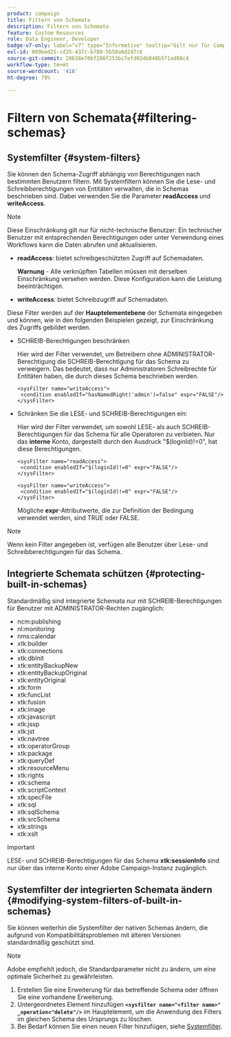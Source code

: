 ```yaml
---
product: campaign
title: Filtern von Schemata
description: Filtern von Schemata
feature: Custom Resources
role: Data Engineer, Developer
badge-v7-only: label="v7" type="Informative" tooltip="Gilt nur für Campaign Classic v7"
exl-id: 009bed25-cd35-437c-b789-5b58a6d2d7c6
source-git-commit: 28638e76bf286f253bc7efd02db848b571ad88c4
workflow-type: tm+mt
source-wordcount: '418'
ht-degree: 79%

---
```


# Filtern von Schemata{#filtering-schemas}

## Systemfilter {#system-filters}

Sie können den Schema-Zugriff abhängig von Berechtigungen nach bestimmten Benutzern filtern. Mit Systemfiltern können Sie die Lese- und Schreibberechtigungen von Entitäten verwalten, die in Schemas beschrieben sind. Dabei verwenden Sie die Parameter **readAccess** und **writeAccess**.

>[!NOTE]
>
>Diese Einschränkung gilt nur für nicht-technische Benutzer: Ein technischer Benutzer mit entsprechenden Berechtigungen oder unter Verwendung eines Workflows kann die Daten abrufen und aktualisieren.

* **readAccess**: bietet schreibgeschützten Zugriff auf Schemadaten.

  **Warnung**  - Alle verknüpften Tabellen müssen mit derselben Einschränkung versehen werden. Diese Konfiguration kann die Leistung beeinträchtigen.

* **writeAccess**: bietet Schreibzugriff auf Schemadaten.

Diese Filter werden auf der **Hauptelementebene** der Schemata eingegeben und können, wie in den folgenden Beispielen gezeigt, zur Einschränkung des Zugriffs gebildet werden.

* SCHREIB-Berechtigungen beschränken

  Hier wird der Filter verwendet, um Betreibern ohne ADMINISTRATOR-Berechtigung die SCHREIB-Berechtigung für das Schema zu verweigern. Das bedeutet, dass nur Administratoren Schreibrechte für Entitäten haben, die durch dieses Schema beschrieben werden.

  ```
  <sysFilter name="writeAccess">      
   <condition enabledIf="hasNamedRight('admin')=false" expr="FALSE"/>    
  </sysFilter>
  ```

* Schränken Sie die LESE- und SCHREIB-Berechtigungen ein:

  Hier wird der Filter verwendet, um sowohl LESE- als auch SCHREIB-Berechtigungen für das Schema für alle Operatoren zu verbieten. Nur das **interne** Konto, dargestellt durch den Ausdruck &quot;$(loginId)!=0&quot;, hat diese Berechtigungen.

  ```
  <sysFilter name="readAccess"> 
   <condition enabledIf="$(loginId)!=0" expr="FALSE"/>
  </sysFilter>
  
  <sysFilter name="writeAccess">  
   <condition enabledIf="$(loginId)!=0" expr="FALSE"/>
  </sysFilter>
  ```

  Mögliche **expr**-Attributwerte, die zur Definition der Bedingung verwendet werden, sind TRUE oder FALSE.

>[!NOTE]
>
>Wenn kein Filter angegeben ist, verfügen alle Benutzer über Lese- und Schreibberechtigungen für das Schema.

## Integrierte Schemata schützen {#protecting-built-in-schemas}

Standardmäßig sind integrierte Schemata nur mit SCHREIB-Berechtigungen für Benutzer mit ADMINISTRATOR-Rechten zugänglich:

* ncm:publishing
* nl:monitoring
* nms:calendar
* xtk:builder
* xtk:connections
* xtk:dbInit
* xtk:entityBackupNew
* xtk:entityBackupOriginal
* xtk:entityOriginal
* xtk:form
* xtk:funcList
* xtk:fusion
* xtk:image
* xtk:javascript
* xtk:jssp
* xtk:jst
* xtk:navtree
* xtk:operatorGroup
* xtk:package
* xtk:queryDef
* xtk:resourceMenu
* xtk:rights
* xtk:schema
* xtk:scriptContext
* xtk:specFile
* xtk:sql
* xtk:sqlSchema
* xtk:srcSchema
* xtk:strings
* xtk:xslt

>[!IMPORTANT]
>
>LESE- und SCHREIB-Berechtigungen für das Schema **xtk:sessionInfo** sind nur über das interne Konto einer Adobe Campaign-Instanz zugänglich.

## Systemfilter der integrierten Schemata ändern {#modifying-system-filters-of-built-in-schemas}

Sie können weiterhin die Systemfilter der nativen Schemas ändern, die aufgrund von Kompatibilitätsproblemen mit älteren Versionen standardmäßig geschützt sind.

>[!NOTE]
>
>Adobe empfiehlt jedoch, die Standardparameter nicht zu ändern, um eine optimale Sicherheit zu gewährleisten.

1. Erstellen Sie eine Erweiterung für das betreffende Schema oder öffnen Sie eine vorhandene Erweiterung.
1. Untergeordnetes Element hinzufügen **`<sysfilter name="<filter name>" _operation="delete"/>`** im Hauptelement, um die Anwendung des Filters im gleichen Schema des Ursprungs zu löschen.
1. Bei Bedarf können Sie einen neuen Filter hinzufügen, siehe [Systemfilter](#system-filters).
